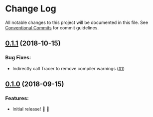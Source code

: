# Change Log

All notable changes to this project will be documented in this file.
See [Conventional Commits](Https://conventionalcommits.org) for commit guidelines.

<!-- changelog -->

## [0.1.1](https://github.com/spandex-project/spandex_phoenix/compare/0.1.0...0.1.1) (2018-10-15)

### Bug Fixes:

* Indirectly call Tracer to remove compiler warnings ([#1](https://github.com/spandex-project/spandex_phoenix/pull/1))


## [0.1.0](https://github.com/spandex-project/spandex_phoenix/compare/0.1.0...0.1.0) (2018-09-15)

### Features:

* Initial release! 🚀 🎉
